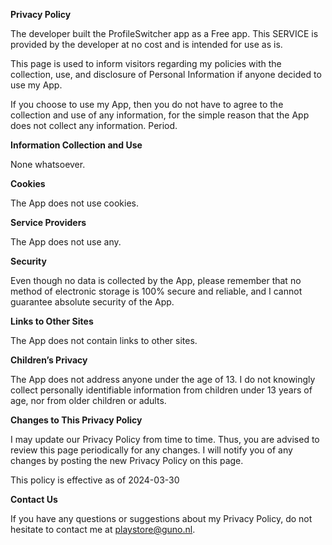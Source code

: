 **Privacy Policy**

The developer built the ProfileSwitcher app as a Free app. This SERVICE is provided by the developer at no cost and is intended for use as is.

This page is used to inform visitors regarding my policies with the collection, use, and disclosure of Personal Information if anyone decided to use my App.

If you choose to use my App, then you do not have to agree to the collection and use of any information, for the simple reason that the App does not collect any information. Period.

**Information Collection and Use**

None whatsoever.

**Cookies**

The App does not use cookies.

**Service Providers**

The App does not use any.

**Security**

Even though no data is collected by the App, please remember that no method of electronic storage is 100% secure and reliable, and I cannot guarantee absolute security of the App.

**Links to Other Sites**

The App does not contain links to other sites.

**Children’s Privacy**

The App does not address anyone under the age of 13. I do not knowingly collect personally identifiable information from children under 13 years of age, nor from older children or adults.

**Changes to This Privacy Policy**

I may update our Privacy Policy from time to time. Thus, you are advised to review this page periodically for any changes. I will notify you of any changes by posting the new Privacy Policy on this page.

This policy is effective as of 2024-03-30

**Contact Us**

If you have any questions or suggestions about my Privacy Policy, do not hesitate to contact me at playstore@guno.nl.
